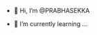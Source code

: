 - 👋 Hi, I’m @PRABHASEKKA

- 🌱 I’m currently learning ...
  

<!---
PRABHASEKKA/PRABHASEKKA is a ✨ special ✨ repository because its `README.md` (this file) appears on your GitHub profile.
You can click the Preview link to take a look at your changes.
--->
